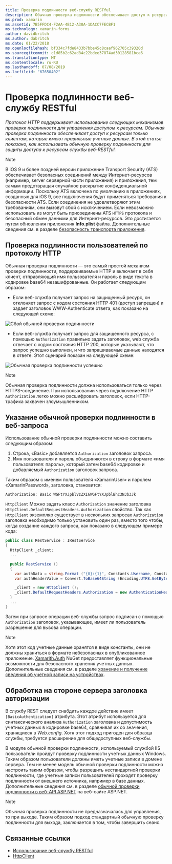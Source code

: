 ```yaml
---
title: Проверка подлинности веб-службу RESTful
description: Обычная проверка подлинности обеспечивает доступ к ресурсам только клиентам, которые имеют правильные учетные данные. В этой статье объясняется, как использовать обычную проверку подлинности для защиты доступа к ресурсам службы веб-RESTful.
ms.prod: xamarin
ms.assetid: 7B5FFDC4-F2AA-4B12-A30A-1DACC7FECBF1
ms.technology: xamarin-forms
author: davidbritch
ms.author: dabritch
ms.date: 01/22/2018
ms.openlocfilehash: bf334c7fde8433b7bbe45c8caaf962705c39320d
ms.sourcegitcommit: c1d85b2c62ad84c22bdee37874ad30128581bca6
ms.translationtype: MT
ms.contentlocale: ru-RU
ms.lasthandoff: 07/08/2019
ms.locfileid: "67650402"
---
```

# <a name="authenticate-a-restful-web-service"></a>Проверка подлинности веб-службу RESTful

_Протокол HTTP поддерживает использование следующих механизмов проверки подлинности для управления доступом к ресурсам. Обычная проверка подлинности обеспечивает доступ к ресурсам только клиентам, которые имеют правильные учетные данные. В этой статье показано, как использовать обычную проверку подлинности для защиты доступа к ресурсам службы веб-RESTful._

> [!NOTE]
> В iOS 9 и более поздней версии приложение Transport Security (ATS) обеспечивает безопасных соединений между Интернет-ресурсов (например, server серверной части приложения) и приложения, тем самым предотвращая случайное раскрытие конфиденциальной информации. Поскольку ATS включена по умолчанию в приложениях, созданных для iOS 9, все подключения будут применяться требования к безопасности ATS. Если соединения не удовлетворяют этим требованиям, они вызовут сбой с исключением.
> Если невозможно использовать из могут быть присоединены ATS `HTTPS` протокола и безопасный обмен данными для Интернет-ресурсов. Это достигается путем обновления приложения **Info.plist** файла. Дополнительные сведения см. в разделе [безопасность транспорта приложения](~/ios/app-fundamentals/ats.md).

## <a name="authenticating-users-over-http"></a>Проверка подлинности пользователей по протоколу HTTP

Обычная проверка подлинности — это самый простой механизм проверки подлинности, поддерживаемые HTTP и включает в себя клиент, отправляющий имя пользователя и пароль в виде текста в кодировке base64 незашифрованные. Он работает следующим образом:

- Если веб-служба получает запрос на защищенный ресурс, он отклоняет запрос с кодом состояния HTTP 401 (доступ запрещен) и задает заголовок WWW-Authenticate ответа, как показано на следующей схеме:

![](rest-images/basic-authentication-fail.png "Сбой обычной проверки подлинности")

- Если веб-служба получает запрос для защищенного ресурса, с помощью `Authorization` правильно задать заголовок, web служба отвечает с кодом состояния HTTP 200, которые указывают, что запрос успешно выполнен, и что запрашиваемые данные находятся в ответе. Этот сценарий показан на следующей схеме:

![](rest-images/basic-authentication-success.png "Обычная проверка подлинности успешно")

> [!NOTE]
> Обычная проверка подлинности должна использоваться только через HTTPS-соединение. При использовании через подключение HTTP <code>Authorization</code> легко можно расшифровать заголовок, если HTTP-трафика захвачен злоумышленником.

## <a name="specifying-basic-authentication-in-a-web-request"></a>Указание обычной проверки подлинности в веб-запроса

Использование обычной проверки подлинности можно составить следующим образом:

1. Строка, «Basic» добавляется `Authorization` заголовок запроса.
1. Имя пользователя и пароль объединяются в строку в формате «имя пользователя: пароль», который затем base64 кодировке и добавляемый `Authorization` заголовок запроса.

Таким образом с именем пользователя «XamarinUser» и паролем «XamarinPassword», заголовка, становится:

```csharp
Authorization: Basic WGFtYXJpblVzZXI6WGFtYXJpblBhc3N3b3Jk
```

`HttpClient` Можно задать класс `Authorization` значение заголовка `HttpClient.DefaultRequestHeaders.Authorization` свойство. Так как `HttpClient` экземпляр существует в нескольких запросах `Authorization` заголовка необходимо только установить один раз, вместо того чтобы, когда создание каждого запроса, как показано в следующем примере кода:

```csharp
public class RestService : IRestService
{
  HttpClient _client;
  ...

  public RestService ()
  {
    var authData = string.Format ("{0}:{1}", Constants.Username, Constants.Password);
    var authHeaderValue = Convert.ToBase64String (Encoding.UTF8.GetBytes (authData));

    _client = new HttpClient ();
    _client.DefaultRequestHeaders.Authorization = new AuthenticationHeaderValue ("Basic", authHeaderValue);
  }
  ...
}
```

Затем при запросе операции веб-службы запрос подписан с помощью `Authorization` заголовок, указывающее, имеет ли пользователь разрешение для вызова операции.

> [!NOTE]
> Хотя этот код учетные данные хранятся в виде константы, они не должны храниться в формате небезопасных в опубликованное приложение. [Xamarith.Auth](https://www.nuget.org/packages/Xamarin.Auth/) NuGet предоставляет функциональные возможности для безопасного хранения учетных данных. Дополнительные сведения см. в разделе [хранение и получение сведения об учетной записи на устройствах](~/xamarin-forms/data-cloud/authentication/oauth.md).

## <a name="processing-the-authorization-header-server-side"></a>Обработка на стороне сервера заголовка авторизации

В службу REST следует снабдить каждое действие имеет `[BasicAuthentication]` атрибута. Этот атрибут используется для синтаксического анализа `Authorization` заголовка и допустимость учетных данных в кодировке base64, сравнивая их со значения, хранящиеся в *Web.config*. Хотя этот подход пригоден для образца службы, требуется расширение для общедоступных веб-службы.

В модуле обычной проверки подлинности, используемый службой IIS пользователи пройдут проверку подлинности учетных данных Windows. Таким образом пользователи должны иметь учетные записи в домене сервера. Тем не менее модель обычной проверки подлинности можно настроить таким образом, чтобы разрешить нестандартной проверки подлинности, где учетные записи пользователей проходят проверку подлинности от внешнего источника, например в базе данных. Дополнительные сведения см. в разделе [обычной проверки подлинности в веб-API ASP.NET](http://www.asp.net/web-api/overview/security/basic-authentication) на веб-сайте ASP.NET.

> [!NOTE]
> Обычная проверка подлинности не предназначалась для управления, то при выходе. Таким образом подход стандартный обычную проверку подлинности для выхода, заключается в том, чтобы завершить сеанс.

## <a name="related-links"></a>Связанные ссылки

- [Использование веб-службу RESTful](~/xamarin-forms/data-cloud/web-services/rest.md)
- [HttpClient](https://msdn.microsoft.com/library/system.net.http.httpclient(v=vs.110).aspx)
